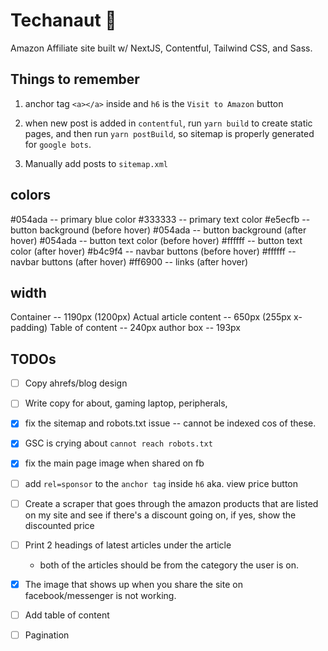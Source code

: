 # Techanaut 🚀

Amazon Affiliate site built w/ NextJS, Contentful, Tailwind CSS, and Sass.

## Things to remember

1. anchor tag `<a></a>` inside and `h6` is the `Visit to Amazon` button

2. when new post is added in `contentful`, run `yarn build` to create static pages, and then run `yarn postBuild`, so sitemap is properly generated for `google bots`.

3. Manually add posts to `sitemap.xml`

## colors

#054ada -- primary blue color
#333333 -- primary text color
#e5ecfb -- button background (before hover)
#054ada -- button background (after hover)
#054ada -- button text color (before hover)
#ffffff -- button text color (after hover)
#b4c9f4 -- navbar buttons (before hover)
#ffffff -- navbar buttons (after hover)
#ff6900 -- links (after hover)

## width

Container -- 1190px (1200px)
Actual article content -- 650px (255px x-padding)
Table of content -- 240px
author box -- 193px

## TODOs

- [ ] Copy ahrefs/blog design
- [ ] Write copy for about, gaming laptop, peripherals, 

- [x] fix the sitemap and robots.txt issue -- cannot be indexed cos of these.
- [x] GSC is crying about `cannot reach robots.txt`

- [x] fix the main page image when shared on fb

- [ ] add `rel=sponsor` to the `anchor tag` inside `h6` aka. view price button

- [ ] Create a scraper that goes through the amazon products that are listed on my site and see if there's a discount going on, if yes, show the discounted price

- [ ] Print 2 headings of latest articles under the article

  - both of the articles should be from the category the user is on.

- [x] The image that shows up when you share the site on facebook/messenger is not working.

- [ ] Add table of content

- [ ] Pagination

